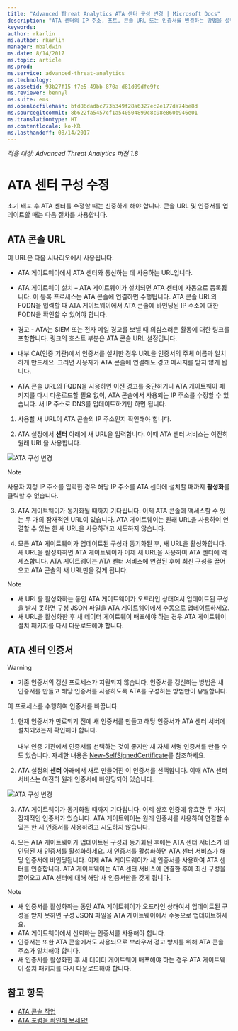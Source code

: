```yaml
---
title: "Advanced Threat Analytics ATA 센터 구성 변경 | Microsoft Docs"
description: "ATA 센터의 IP 주소, 포트, 콘솔 URL 또는 인증서를 변경하는 방법을 설명합니다."
keywords: 
author: rkarlin
ms.author: rkarlin
manager: mbaldwin
ms.date: 8/14/2017
ms.topic: article
ms.prod: 
ms.service: advanced-threat-analytics
ms.technology: 
ms.assetid: 93b27f15-f7e5-49bb-870a-d81d09dfe9fc
ms.reviewer: bennyl
ms.suite: ems
ms.openlocfilehash: bfd86dadbc773b349f28a6327ec2e177da74be8d
ms.sourcegitcommit: 8b622fa5457cf1a540504899c8c98e860b946e01
ms.translationtype: HT
ms.contentlocale: ko-KR
ms.lasthandoff: 08/14/2017
---
```

*적용 대상: Advanced Threat Analytics 버전 1.8*



# <a name="modifying-the-ata-center-configuration"></a>ATA 센터 구성 수정


초기 배포 후 ATA 센터를 수정할 때는 신중하게 해야 합니다. 콘솔 URL 및 인증서를 업데이트할 때는 다음 절차를 사용합니다.

## <a name="the-ata-console-url"></a>ATA 콘솔 URL

이 URL은 다음 시나리오에서 사용됩니다.

-   ATA 게이트웨이에서 ATA 센터와 통신하는 데 사용하는 URL입니다.

- ATA 게이트웨이 설치 – ATA 게이트웨이가 설치되면 ATA 센터에 자동으로 등록됩니다. 이 등록 프로세스는 ATA 콘솔에 연결하면 수행됩니다. ATA 콘솔 URL의 FQDN을 입력할 때 ATA 게이트웨이에서 ATA 콘솔에 바인딩된 IP 주소에 대한 FQDN을 확인할 수 있어야 합니다.

-   경고 - ATA는 SIEM 또는 전자 메일 경고를 보낼 때 의심스러운 활동에 대한 링크를 포함합니다. 링크의 호스트 부분은 ATA 콘솔 URL 설정입니다.

-   내부 CA(인증 기관)에서 인증서를 설치한 경우 URL을 인증서의 주체 이름과 일치하게 만드세요. 그러면 사용자가 ATA 콘솔에 연결해도 경고 메시지를 받지 않게 됩니다.

-   ATA 콘솔 URL의 FQDN을 사용하면 이전 경고를 중단하거나 ATA 게이트웨이 패키지를 다시 다운로드할 필요 없이, ATA 콘솔에서 사용되는 IP 주소를 수정할 수 있습니다. 새 IP 주소로 DNS를 업데이트하기만 하면 됩니다.

1. 사용할 새 URL이 ATA 콘솔의 IP 주소인지 확인해야 합니다.

2. ATA 설정에서 **센터** 아래에 새 URL을 입력합니다. 이때 ATA 센터 서비스는 여전히 원래 URL을 사용합니다. 

 ![ATA 구성 변경](media/change-center-config.png)

  > [!NOTE]
  > 사용자 지정 IP 주소를 입력한 경우 해당 IP 주소를 ATA 센터에 설치할 때까지 **활성화**를 클릭할 수 없습니다.
    
3. ATA 게이트웨이가 동기화될 때까지 기다립니다. 이제 ATA 콘솔에 액세스할 수 있는 두 개의 잠재적인 URL이 있습니다. ATA 게이트웨이는 원래 URL을 사용하여 연결할 수 있는 한 새 URL을 사용하려고 시도하지 않습니다.

4. 모든 ATA 게이트웨이가 업데이트된 구성과 동기화된 후, 새 URL을 활성화합니다. 새 URL을 활성화하면 ATA 게이트웨이가 이제 새 URL을 사용하여 ATA 센터에 액세스합니다. ATA 게이트웨이는 ATA 센터 서비스에 연결된 후에 최신 구성을 끌어오고 ATA 콘솔의 새 URL만을 갖게 됩니다. 

> [!NOTE]
> -   새 URL을 활성화하는 동안 ATA 게이트웨이가 오프라인 상태여서 업데이트된 구성을 받지 못하면 구성 JSON 파일을 ATA 게이트웨이에서 수동으로 업데이트하세요.
> -   새 URL을 활성화한 후 새 데이터 게이트웨이 배포해야 하는 경우 ATA 게이트웨이 설치 패키지를 다시 다운로드해야 합니다.


## <a name="the-ata-center-certificate"></a>ATA 센터 인증서

> [!WARNING]
> - 기존 인증서의 갱신 프로세스가 지원되지 않습니다. 인증서를 갱신하는 방법은 새 인증서를 만들고 해당 인증서를 사용하도록 ATA를 구성하는 방법만이 유일합니다.


이 프로세스를 수행하여 인증서를 바꿉니다.

1. 현재 인증서가 만료되기 전에 새 인증서를 만들고 해당 인증서가 ATA 센터 서버에 설치되었는지 확인해야 합니다. <br></br>내부 인증 기관에서 인증서를 선택하는 것이 좋지만 새 자체 서명 인증서를 만들 수도 있습니다. 자세한 내용은 [New-SelfSignedCertificate](https://technet.microsoft.com/itpro/powershell/windows/pkiclient/new-selfsignedcertificate)를 참조하세요.

2. ATA 설정의 **센터** 아래에서 새로 만들어진 이 인증서를 선택합니다. 이때 ATA 센터 서비스는 여전히 원래 인증서에 바인딩되어 있습니다. 

 ![ATA 구성 변경](media/change-center-config.png)

3. ATA 게이트웨이가 동기화될 때까지 기다립니다. 이제 상호 인증에 유효한 두 가지 잠재적인 인증서가 있습니다. ATA 게이트웨이는 원래 인증서를 사용하여 연결할 수 있는 한 새 인증서를 사용하려고 시도하지 않습니다.

4. 모든 ATA 게이트웨이가 업데이트된 구성과 동기화된 후에는 ATA 센터 서비스가 바인딩된 새 인증서를 활성화하세요. 새 인증서를 활성화하면 ATA 센터 서비스가 해당 인증서에 바인딩됩니다. 이제 ATA 게이트웨이가 새 인증서를 사용하여 ATA 센터를 인증합니다. ATA 게이트웨이는 ATA 센터 서비스에 연결한 후에 최신 구성을 끌어오고 ATA 센터에 대해 해당 새 인증서만을 갖게 됩니다. 

> [!NOTE]
> -   새 인증서를 활성화하는 동안 ATA 게이트웨이가 오프라인 상태여서 업데이트된 구성을 받지 못하면 구성 JSON 파일을 ATA 게이트웨이에서 수동으로 업데이트하세요.
> -   ATA 게이트웨이에서 신뢰하는 인증서를 사용해야 합니다.
> -   인증서는 또한 ATA 콘솔에서도 사용되므로 브라우저 경고 방지를 위해 ATA 콘솔 주소가 일치해야 합니다.
> -   새 인증서를 활성화한 후 새 데이터 게이트웨이 배포해야 하는 경우 ATA 게이트웨이 설치 패키지를 다시 다운로드해야 합니다.



 
## <a name="see-also"></a>참고 항목
- [ATA 콘솔 작업](working-with-ata-console.md)
- [ATA 포럼을 확인해 보세요!](https://aka.ms/ata-forum)
